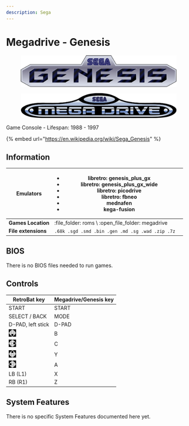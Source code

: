```yaml
---
description: Sega
---
```


# Megadrive - Genesis

<figure><img src="https://raw.githubusercontent.com/fabricecaruso/es-theme-carbon/5149a33eed46b2af638b06119397d4023b75131f/art/logos/genesis.svg" alt=""><figcaption></figcaption></figure>

<figure><img src="https://raw.githubusercontent.com/fabricecaruso/es-theme-carbon/5149a33eed46b2af638b06119397d4023b75131f/art/logos/megadrive.svg" alt=""><figcaption></figcaption></figure>

Game Console - Lifespan: 1988 - 1997

{% embed url="https://en.wikipedia.org/wiki/Sega_Genesis" %}

## Information

| **Emulators**       | <ul><li>libretro: genesis_plus_gx</li><li>libretro: genesis_plus_gx_wide</li><li>libretro: picodrive</li><li>libretro: fbneo</li><li>mednafen</li><li>kega-fusion</li></ul> |   |
| ------------------- | --------------------------------------------------------------------------------------------------------------------------------------------------------------------------- | - |
| **Games Location**  | :file\_folder: roms \ :open\_file\_folder: megadrive                                                                                                                        |   |
| **File extensions** | `.68k .sgd .smd .bin .gen .md .sg .wad .zip .7z`                                                                                                                            |   |

## BIOS

There is no BIOS files needed to run games.

## Controls

| RetroBat key                                                                    | Megadrive/Genesis key |
| ------------------------------------------------------------------------------- | --------------------- |
| START                                                                           | START                 |
| SELECT / BACK                                                                   | MODE                  |
| D-PAD, left stick                                                               | D-PAD                 |
| ![A](<../../.gitbook/assets/image (1) (2).png>)                                 | B                     |
| ![B](<../../.gitbook/assets/image (4).png>)                                     | C                     |
| <img src="../../.gitbook/assets/image (3) (1).png" alt="" data-size="original"> | Y                     |
| <img src="../../.gitbook/assets/image (2) (1).png" alt="" data-size="line">     | A                     |
| LB (L1)                                                                         | X                     |
| RB (R1)                                                                         | Z                     |

## System Features

There is no specific System Features documented here yet.

